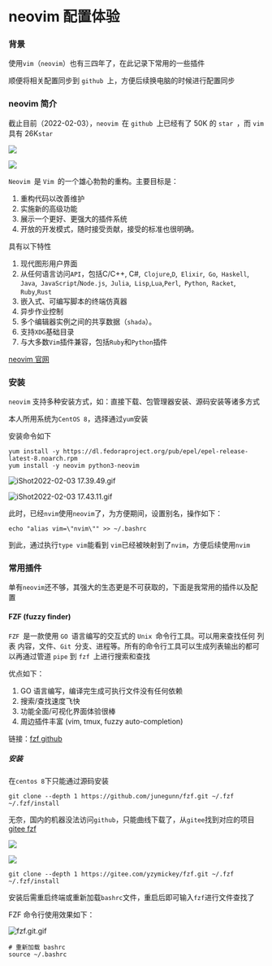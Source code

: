 # neovim 配置体验

### 背景

使用`vim`（`neovim`）也有三四年了，在此记录下常用的一些插件

顺便将相关配置同步到 `github `上，方便后续换电脑的时候进行配置同步

### neovim 简介

截止目前（2022-02-03），`neovim `在 `github `上已经有了 50K 的 `star `，而 `vim `具有 26K`star` 

![](https://fudongdong-statics.oss-cn-beijing.aliyuncs.com/images/20220203/933d2b5126eb4e888ffbd54a4b937797.png?x-oss-process=image/resize,w_800/quality,q_80)

![](https://fudongdong-statics.oss-cn-beijing.aliyuncs.com/images/20220203/6c435b23da3747e19681934ebdbe562e.png?x-oss-process=image/resize,w_800/quality,q_80)

`Neovim `是 `Vim `的一个雄心勃勃的重构。主要目标是：

1. 重构代码以改善维护
2. 实施新的高级功能
3. 展示一个更好、更强大的插件系统
4. 开放的开发模式，随时接受贡献，接受的标准也很明确。

具有以下特性

1. 现代图形用户界面
2. 从任何语言访问`API`，包括C/C++, C#,` Clojure`,`D`,` Elixir`,` Go`,` Haskell`,` Java`,` JavaScript`/`Node.js`,` Julia`,` Lisp`,`Lua`,`Perl`,` Python`,` Racket`,` Ruby`,`Rust` 
3. 嵌入式、可编写脚本的终端仿真器
4. 异步作业控制
5. 多个编辑器实例之间的共享数据（`shada`）。
6. 支持`XDG`基础目录
7. 与大多数`Vim`插件兼容，包括`Ruby`和`Python`插件

[neovim 官网](https://neovim.io/)

### 安装


`neovim` 支持多种安装方式，如：直接下载、包管理器安装、源码安装等诸多方式

本人所用系统为`CentOS 8`，选择通过`yum`安装

安装命令如下

```shell
yum install -y https://dl.fedoraproject.org/pub/epel/epel-release-latest-8.noarch.rpm
yum install -y neovim python3-neovim
```

![iShot2022-02-03 17.39.49.gif](https://fudongdong-statics.oss-cn-beijing.aliyuncs.com/images/20220203/50a8b21c9aed4349af93e5a52a8cb6b2.gif)

![iShot2022-02-03 17.43.11.gif](https://fudongdong-statics.oss-cn-beijing.aliyuncs.com/images/20220203/f8c164e653644520a180a475421236d4.gif)


此时，已经`nvim`使用`neovim`了，为方便期间，设置别名，操作如下：

```shell
echo "alias vim=\"nvim\"" >> ~/.bashrc
```

到此，通过执行`type vim`能看到 `vim`已经被映射到了`nvim`，方便后续使用`nvim`

### 常用插件

单有`neovim`还不够，其强大的生态更是不可获取的，下面是我常用的插件以及配置

#### FZF (fuzzy finder)

`FZF `是一款使用 `GO `语言编写的交互式的 `Unix `命令行工具。可以用来查找任何 列表 内容，文件、`Git `分支、进程等。所有的命令行工具可以生成列表输出的都可以再通过管道 `pipe` 到 `fzf `上进行搜索和查找

优点如下：
1. GO 语言编写，编译完生成可执行文件没有任何依赖
2. 搜索/查找速度飞快
3. 功能全面/可视化界面体验很棒
4. 周边插件丰富 (vim, tmux, fuzzy auto-completion)

链接：[fzf github](https://github.com/junegunn/fzf)

##### 安装

在`centos 8`下只能通过源码安装

```shell
git clone --depth 1 https://github.com/junegunn/fzf.git ~/.fzf
~/.fzf/install
```

无奈，国内的机器没法访问`github`，只能曲线下载了，从`gitee`找到对应的项目 [gitee fzf](https://gitee.com/yzymickey/fzf?_from=gitee_search)

![](https://fudongdong-statics.oss-cn-beijing.aliyuncs.com/images/20220203/ac739d17ec2f4797ac5badbcbae8251b.png?x-oss-process=image/resize,w_800/quality,q_80)

![](https://fudongdong-statics.oss-cn-beijing.aliyuncs.com/images/20220203/892222cc5823444ebf5f0409ccb3a174.png?x-oss-process=image/resize,w_800/quality,q_80)



```shell
git clone --depth 1 https://gitee.com/yzymickey/fzf.git ~/.fzf
~/.fzf/install
```


安装后需重启终端或重新加载`bashrc`文件，重启后即可输入`fzf`进行文件查找了


FZF 命令行使用效果如下：

![fzf.git.gif](https://fudongdong-statics.oss-cn-beijing.aliyuncs.com/images/20220203/a6a3e01357eb4752aa76d1c5f7265cf0.gif)


```shell
# 重新加载 bashrc
source ~/.bashrc
```
